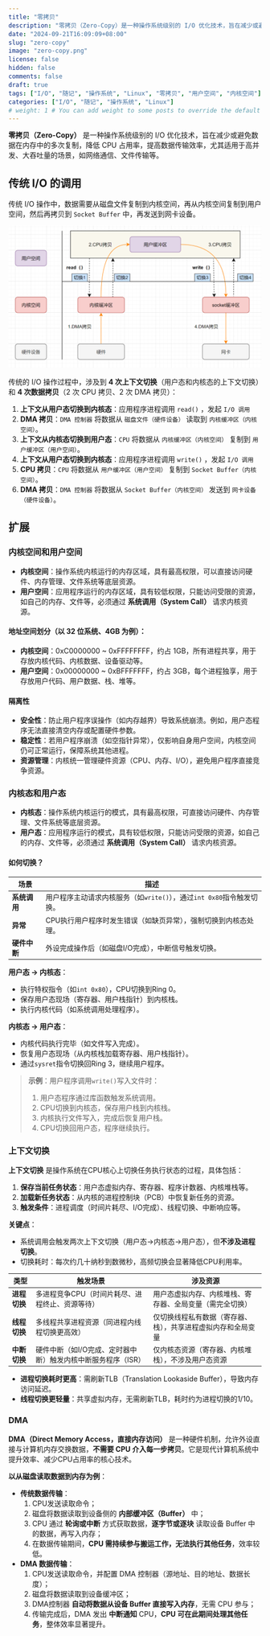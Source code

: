 ```yaml
---
title: "零拷贝"
description: "​零拷贝（Zero-Copy）是一种操作系统级别的 I/O 优化技术，旨在减少或避免数据在内存中的多次复制，降低 CPU 占用率，提高数据传输效率，尤其适用于高并发、大吞吐量的场景，如网络通信、文件传输等。"
date: "2024-09-21T16:09:09+08:00"
slug: "zero-copy"
image: "zero-copy.png"
license: false
hidden: false
comments: false
draft: true
tags: ["I/O", "随记", "操作系统", "Linux", "零拷贝", "用户空间", "内核空间"]
categories: ["I/O", "随记", "操作系统", "Linux"]
# weight: 1 # You can add weight to some posts to override the default sorting (date descending)
---
```


**​零拷贝（Zero-Copy）** 是一种操作系统级别的 I/O 优化技术，旨在减少或避免数据在内存中的多次复制，降低 CPU 占用率，提高数据传输效率，尤其适用于高并发、大吞吐量的场景，如网络通信、文件传输等。

## 传统 I/O 的调用

传统 I/O 操作中，数据需要从磁盘文件复制到内核空间，再从内核空间复制到用户空间，然后再拷贝到 `Socket Buffer` 中，再发送到网卡设备。

![传统拷贝](传统拷贝.png)

传统的 I/O 操作过程中，涉及到 **4 次上下文切换**（用户态和内核态的上下文切换）和 **4 次数据拷贝**（2 次 CPU 拷贝、2 次 DMA 拷贝）：

1. **上下文从用户态切换到内核态**：应用程序进程调用 `read()` ，发起 `I/O 调用`
2. **DMA 拷贝**：`DMA 控制器` 将数据从 `磁盘文件（硬件设备）` 读取到 `内核缓冲区（内核空间）`。
3. **上下文从内核态切换到用户态**：`CPU` 将数据从 `内核缓冲区（内核空间）` 复制到 `用户缓冲区（用户空间）`。
4. **上下文从用户态切换到内核态**：应用程序进程调用 `write()` ，发起 `I/O 调用`
5. **CPU 拷贝**：`CPU` 将数据从 `用户缓冲区（用户空间）` 复制到 `Socket Buffer（内核空间）`。
6. **DMA 拷贝**：`DMA 控制器` 将数据从 `Socket Buffer（内核空间）` 发送到 `网卡设备（硬件设备）`。

## 扩展

### 内核空间和用户空间

- **内核空间**：操作系统内核运行的内存区域，具有最高权限，可以直接访问硬件、内存管理、文件系统等底层资源。
- **用户空间**：应用程序运行的内存区域，具有较低权限，只能访问受限的资源，如自己的内存、文件等，必须通过 **系统调用（System Call）** 请求内核资源。

#### **地址空间划分（以 32 位系统、4GB 为例）：**

- **内核空间**：0xC0000000 ~ 0xFFFFFFFF，约占 1GB，所有进程共享，用于存放内核代码、内核数据、设备驱动等。
- **用户空间**：0x00000000 ~ 0xBFFFFFFF，约占 3GB，每个进程独享，用于存放用户代码、用户数据、栈、堆等。

#### **隔离性**

- **安全性**：防止用户程序误操作（如内存越界）导致系统崩溃。例如，用户态程序无法直接清空内存或配置硬件参数。
- **稳定性**：若用户程序崩溃（如空指针异常），仅影响自身用户空间，内核空间仍可正常运行，保障系统其他进程。
- **资源管理**：内核统一管理硬件资源（CPU、内存、I/O），避免用户程序直接竞争资源。

### 内核态和用户态

- **内核态**：操作系统内核运行的模式，具有最高权限，可直接访问硬件、内存管理、文件系统等底层资源。
- **用户态**：应用程序运行的模式，具有较低权限，只能访问受限的资源，如自己的内存、文件等，必须通过 **系统调用（System Call）** 请求内核资源。

#### **如何切换？**

| **场景**       | 描述                                                         |
|----------------|------------------------------------------------------------|
| **系统调用**   | 用户程序主动请求内核服务（如`write()`），通过`int 0x80`指令触发切换。 |
| **异常**       | CPU执行用户程序时发生错误（如缺页异常），强制切换到内核态处理。        |
| **硬件中断**   | 外设完成操作后（如磁盘I/O完成），中断信号触发切换。                  |

**用户态 → 内核态**：

- 执行特权指令（如`int 0x80`），CPU切换到Ring 0。
- 保存用户态现场（寄存器、用户栈指针）到内核栈。
- 执行内核代码（如系统调用处理程序）。

**内核态 → 用户态**：

- 内核代码执行完毕（如文件写入完成）。
- 恢复用户态现场（从内核栈加载寄存器、用户栈指针）。
- 通过`sysret`指令切换回Ring 3，继续用户程序。

> **示例**：用户程序调用`write()`写入文件时：
>
> 1. 用户态程序通过库函数触发系统调用。
> 2. CPU切换到内核态，保存用户栈到内核栈。
> 3. 内核执行文件写入，完成后恢复用户栈。
> 4. CPU切换回用户态，程序继续执行。

### 上下文切换

**上下文切换** 是操作系统在CPU核心上切换任务执行状态的过程，具体包括：

1. **保存当前任务状态**：用户态虚拟内存、寄存器、程序计数器、内核堆栈等。
2. **加载新任务状态**：从内核的进程控制块（PCB）中恢复新任务的资源。
3. **触发条件**：进程调度（时间片耗尽、I/O完成）、线程切换、中断响应等。

**关键点**：

- 系统调用会触发两次上下文切换（用户态→内核态→用户态），但**不涉及进程切换**。
- 切换耗时：每次约几十纳秒到数微秒，高频切换会显著降低CPU利用率。

| **类型**               | **触发场景**                                                                 | **涉及资源**                                                                 |
|-------------------------|-----------------------------------------------------------------------------|-----------------------------------------------------------------------------|
| **进程切换**           | 多进程竞争CPU（时间片耗尽、进程终止、资源等待）                             | 用户态虚拟内存、内核堆栈、寄存器、全局变量（需完全切换）                         |
| **线程切换**           | 多线程共享进程资源（同进程内线程切换更高效）                                 | 仅切换线程私有数据（寄存器、栈），共享进程虚拟内存和全局变量                   |
| **中断切换**           | 硬件中断（如I/O完成、定时器中断）触发内核中断服务程序（ISR）               | 仅内核态资源（寄存器、内核堆栈），不涉及用户态资源                             |

- **进程切换耗时更高**：需刷新TLB（Translation Lookaside Buffer），导致内存访问延迟。
- **线程切换更轻量**：共享虚拟内存，无需刷新TLB，耗时约为进程切换的1/10。

### DMA

**DMA（Direct Memory Access，直接内存访问）** 是一种硬件机制，允许外设直接与计算机内存交换数据，**不需要 CPU 介入每一步拷贝**。它是现代计算机系统中提升效率、减少CPU占用率的核心技术。

**以从磁盘读取数据到内存为例**：

- **传统数据传输**：
  1. CPU发送读取命令；
  2. 磁盘将数据读取到设备侧的 **内部缓冲区（Buffer）** 中；
  3. CPU 通过 **轮询或中断** 方式获取数据，**逐字节或逐块** 读取设备 Buffer 中的数据，再写入内存；
  4. 在数据传输期间，**CPU 需持续参与搬运工作，无法执行其他任务**，效率较低。
- **DMA 数据传输**：
  1. CPU发送读取命令，并配置 DMA 控制器（源地址、目的地址、数据长度）；
  2. 磁盘将数据读取到设备缓冲区；
  3. DMA控制器 **自动将数据从设备 Buffer 直接写入内存**，无需 CPU 参与；
  4. 传输完成后，DMA 发出 **中断通知** CPU，**CPU 可在此期间处理其他任务**，整体效率显著提升。
